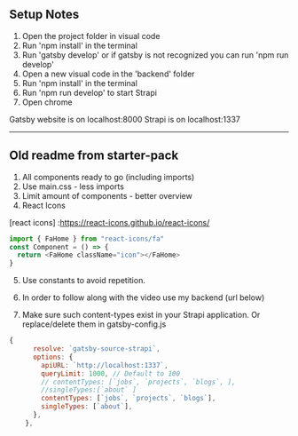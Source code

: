## Setup Notes
1. Open the project folder in visual code
2. Run 'npm install' in the terminal
3. Run 'gatsby develop' or if gatsby is not recognized you can run 'npm run develop'
4. Open a new visual code in the 'backend' folder
5. Run 'npm install' in the terminal
6. Run 'npm run develop' to start Strapi
7. Open chrome

Gatsby website is on localhost:8000 
Strapi is on localhost:1337







_________________________________________________________________________________
## Old readme from starter-pack

1. All components ready to go (including imports)
2. Use main.css - less imports
3. Limit amount of components - better overview
4. React Icons

[react icons] :https://react-icons.github.io/react-icons/

```javascript
import { FaHome } from "react-icons/fa"
const Component = () => {
  return <FaHome className="icon"></FaHome>
}
```

5. Use constants to avoid repetition.
6. In order to follow along with the video use my backend (url below)

   [strapi backend]:https://github.com/john-smilga/strapi-gatsby-porfolio-2020-api

7. Make sure such content-types exist in your Strapi application. Or replace/delete them in gatsby-config.js

```javascript
{
      resolve: `gatsby-source-strapi`,
      options: {
        apiURL: `http://localhost:1337`,
        queryLimit: 1000, // Default to 100
        // contentTypes: [`jobs`, `projects`, `blogs`, ],
        //singleTypes:[`about` ]
        contentTypes: [`jobs`, `projects`, `blogs`],
        singleTypes: [`about`],
      },
    },
```
